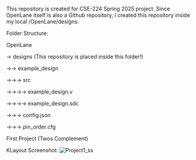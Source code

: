 This repository is created for CSE-224 Spring 2025 project. Since OpenLane itself is also a Github repository, I created this repository inside my local /OpenLane/designs. 

Folder Structure:

OpenLane

-> designs (This repository is placed inside this folder!)

->-> example_design

->->-> src

->->->-> example_design.v

->->->-> example_design.sdc

->->-> config.json

->->-> pin_order.cfg


First Project (Twos Complement)

KLayout Screenshot:
![Project1_ss](https://github.com/user-attachments/assets/1a08f994-3772-4670-9582-7cb2748ba176)
